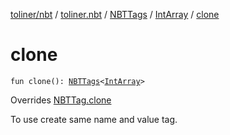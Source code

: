 [toliner/nbt](../../../index.md) / [toliner.nbt](../../index.md) / [NBTTags](../index.md) / [IntArray](index.md) / [clone](./clone.md)

# clone

`fun clone(): `[`NBTTags`](../index.md)`<`[`IntArray`](https://kotlinlang.org/api/latest/jvm/stdlib/kotlin/-int-array/index.html)`>`

Overrides [NBTTag.clone](../../-n-b-t-tag/clone.md)

To use create same name and value tag.

